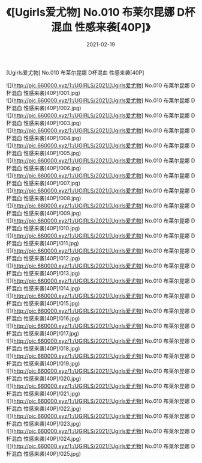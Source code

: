 ﻿---
layout: post
title:  《[Ugirls爱尤物] No.010 布莱尔昆娜 D杯混血 性感来袭[40P]》
date:   2021-02-19
img: http://pic.660000.xyz/1:/UGIRLS/2021/[Ugirls爱尤物] No.010 布莱尔昆娜 D杯混血 性感来袭[40P]/000.jpg
categories: [美女, 清纯, 唯美]
---

[Ugirls爱尤物] No.010 布莱尔昆娜 D杯混血 性感来袭[40P]

  ![](http://pic.660000.xyz/1:/UGIRLS/2021/[Ugirls爱尤物] No.010 布莱尔昆娜 D杯混血 性感来袭[40P]/001.jpg) <br> ![](http://pic.660000.xyz/1:/UGIRLS/2021/[Ugirls爱尤物] No.010 布莱尔昆娜 D杯混血 性感来袭[40P]/002.jpg) <br> ![](http://pic.660000.xyz/1:/UGIRLS/2021/[Ugirls爱尤物] No.010 布莱尔昆娜 D杯混血 性感来袭[40P]/003.jpg) <br> ![](http://pic.660000.xyz/1:/UGIRLS/2021/[Ugirls爱尤物] No.010 布莱尔昆娜 D杯混血 性感来袭[40P]/004.jpg) <br> ![](http://pic.660000.xyz/1:/UGIRLS/2021/[Ugirls爱尤物] No.010 布莱尔昆娜 D杯混血 性感来袭[40P]/005.jpg) <br> ![](http://pic.660000.xyz/1:/UGIRLS/2021/[Ugirls爱尤物] No.010 布莱尔昆娜 D杯混血 性感来袭[40P]/006.jpg) <br> ![](http://pic.660000.xyz/1:/UGIRLS/2021/[Ugirls爱尤物] No.010 布莱尔昆娜 D杯混血 性感来袭[40P]/007.jpg) <br> ![](http://pic.660000.xyz/1:/UGIRLS/2021/[Ugirls爱尤物] No.010 布莱尔昆娜 D杯混血 性感来袭[40P]/008.jpg) <br> ![](http://pic.660000.xyz/1:/UGIRLS/2021/[Ugirls爱尤物] No.010 布莱尔昆娜 D杯混血 性感来袭[40P]/009.jpg) <br> ![](http://pic.660000.xyz/1:/UGIRLS/2021/[Ugirls爱尤物] No.010 布莱尔昆娜 D杯混血 性感来袭[40P]/010.jpg) <br> ![](http://pic.660000.xyz/1:/UGIRLS/2021/[Ugirls爱尤物] No.010 布莱尔昆娜 D杯混血 性感来袭[40P]/011.jpg) <br> ![](http://pic.660000.xyz/1:/UGIRLS/2021/[Ugirls爱尤物] No.010 布莱尔昆娜 D杯混血 性感来袭[40P]/012.jpg) <br> ![](http://pic.660000.xyz/1:/UGIRLS/2021/[Ugirls爱尤物] No.010 布莱尔昆娜 D杯混血 性感来袭[40P]/013.jpg) <br> ![](http://pic.660000.xyz/1:/UGIRLS/2021/[Ugirls爱尤物] No.010 布莱尔昆娜 D杯混血 性感来袭[40P]/014.jpg) <br> ![](http://pic.660000.xyz/1:/UGIRLS/2021/[Ugirls爱尤物] No.010 布莱尔昆娜 D杯混血 性感来袭[40P]/015.jpg) <br> ![](http://pic.660000.xyz/1:/UGIRLS/2021/[Ugirls爱尤物] No.010 布莱尔昆娜 D杯混血 性感来袭[40P]/016.jpg) <br> ![](http://pic.660000.xyz/1:/UGIRLS/2021/[Ugirls爱尤物] No.010 布莱尔昆娜 D杯混血 性感来袭[40P]/017.jpg) <br> ![](http://pic.660000.xyz/1:/UGIRLS/2021/[Ugirls爱尤物] No.010 布莱尔昆娜 D杯混血 性感来袭[40P]/018.jpg) <br> ![](http://pic.660000.xyz/1:/UGIRLS/2021/[Ugirls爱尤物] No.010 布莱尔昆娜 D杯混血 性感来袭[40P]/019.jpg) <br> ![](http://pic.660000.xyz/1:/UGIRLS/2021/[Ugirls爱尤物] No.010 布莱尔昆娜 D杯混血 性感来袭[40P]/020.jpg) <br> ![](http://pic.660000.xyz/1:/UGIRLS/2021/[Ugirls爱尤物] No.010 布莱尔昆娜 D杯混血 性感来袭[40P]/021.jpg) <br> ![](http://pic.660000.xyz/1:/UGIRLS/2021/[Ugirls爱尤物] No.010 布莱尔昆娜 D杯混血 性感来袭[40P]/022.jpg) <br> ![](http://pic.660000.xyz/1:/UGIRLS/2021/[Ugirls爱尤物] No.010 布莱尔昆娜 D杯混血 性感来袭[40P]/023.jpg) <br> ![](http://pic.660000.xyz/1:/UGIRLS/2021/[Ugirls爱尤物] No.010 布莱尔昆娜 D杯混血 性感来袭[40P]/024.jpg) <br> ![](http://pic.660000.xyz/1:/UGIRLS/2021/[Ugirls爱尤物] No.010 布莱尔昆娜 D杯混血 性感来袭[40P]/025.jpg) <br>